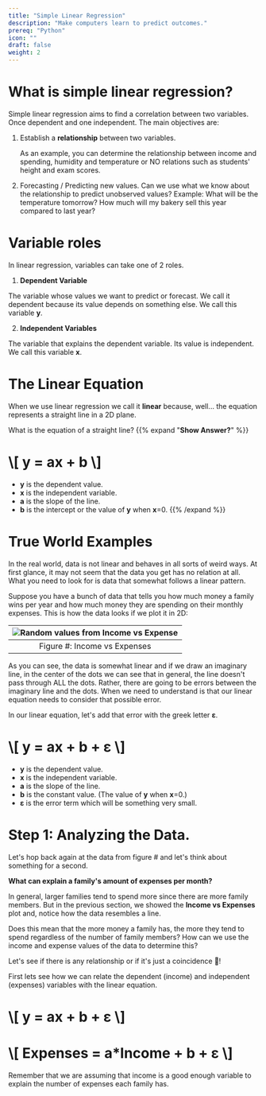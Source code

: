 ```yaml
---
title: "Simple Linear Regression"
description: "Make computers learn to predict outcomes."
prereq: "Python"
icon: ""
draft: false
weight: 2
---
```


# What is simple linear regression?
Simple linear regression aims to find a correlation between two variables. Once dependent and one independent. The main objectives are:

1. Establish a **relationship** between two variables.

    As an example, you can determine the relationship between income and spending, humidity and temperature or NO relations such as students' height and exam scores.

2. Forecasting / Predicting new values.
    Can we use what we know about the relationship to predict unobserved values?
    Example: What will be the temperature tomorrow? How much will my bakery sell this year compared to last year?

# Variable roles
In linear regression, variables can take one of 2 roles.

1. **Dependent Variable**

The variable whose values we want to predict or forecast. We call it dependent because its value depends on something else. We call this variable **y**.

2. **Independent Variables**

The variable that explains the dependent variable. Its value is independent. We call this variable **x**.

# The Linear Equation

When we use linear regression we call it **linear** because, well... the equation represents a straight line in a 2D plane.

What is the equation of a straight line?
{{% expand "**Show Answer?**" %}}  
<h1>
\[
    y = ax + b
\]
</h1>

- **y** is the dependent value.
- **x** is the independent variable.
- **a** is the slope of the line.
- **b** is the intercept or the value of **y** when **x**=0.
{{% /expand %}}

# True World Examples

In the real world, data is not linear and behaves in all sorts of weird ways. At first glance, it may not seem that the data you get has no relation at all. What you need to look for is data that somewhat follows a linear pattern.

Suppose you have a bunch of data that tells you how much money a family wins per year and how much money they are spending on their monthly expenses. This is how the data looks if we plot it in 2D:

|![Random values from Income vs Expense]()|
|:--:|
|Figure #: Income vs Expenses|

As you can see, the data is somewhat linear and if we draw an imaginary line, in the center of the dots we can see that in general, the line doesn't pass through ALL the dots. Rather, there are going to be errors between the imaginary line and the dots. When we need to understand is that our linear equation needs to consider that possible error.

In our linear equation, let's add that error with the greek letter **ε**.

<h1>
\[
    y = ax + b + ε
\]
</h1>

- **y** is the dependent value.
- **x** is the independent variable.
- **a** is the slope of the line.
- **b** is the constant value. (The value of **y** when **x**=0.)
- **ε** is the error term which will be something very small.

# Step 1: Analyzing the Data.

Let's hop back again at the data from figure # and let's think about something for a second.

**What can explain a family's amount of expenses per month?**

In general, larger families tend to spend more since there are more family members. But in the previous section, we showed the **Income vs Expenses** plot and, notice how the data resembles a line. 

Does this mean that the more money a family has, the more they tend to spend regardless of the number of family members? How can we use the income and expense values of the data to determine this?

Let's see if there is any relationship or if it's just a coincidence 👏! 

First lets see how we can relate the dependent (income) and independent (expenses) variables with the linear equation.

<h1>
\[
    y = ax + b + ε
\]
</h1>

<h1>
\[
    Expenses = a*Income + b + ε
\]
</h1>

Remember that we are assuming that income is a good enough variable to explain the number of expenses each family has.
